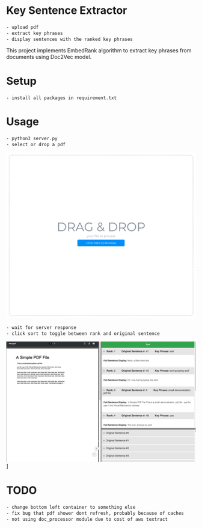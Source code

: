 # Key Sentence Extractor
    - upload pdf
    - extract key phrases
    - display sentences with the ranked key phrases

This project implements EmbedRank algorithm to extract key phrases from documents using Doc2Vec model.

# Setup
    - install all packages in requirement.txt

# Usage
    - python3 server.py
    - select or drop a pdf
![](readme_images/drag_drop.png)

    - wait for server response
    - click sort to toggle between rank and original sentence
![](readme_images/content_page.png)]

# TODO
    - change bottom left container to something else
    - fix bug that pdf shower dont refresh, probably because of caches
    - not using doc_processor module due to cost of aws textract